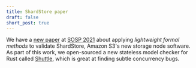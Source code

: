 ```yaml
---
title: ShardStore paper
draft: false
short_post: true
---
```


We have a [new paper][paper] at [SOSP 2021][] about applying *lightweight formal methods* to validate ShardStore,
Amazon S3's new storage node software.
As part of this work, we open-sourced a new stateless model checker for Rust called [Shuttle][],
which is great at finding subtle concurrency bugs.

[paper]: papers/shardstore-sosp21.pdf
[SOSP 2021]: https://sosp2021.mpi-sws.org
[Shuttle]: https://github.com/awslabs/shuttle